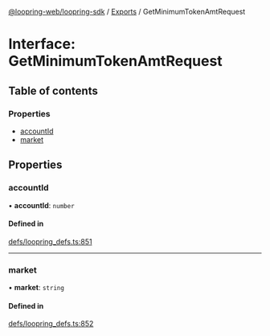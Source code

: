 [@loopring-web/loopring-sdk](../README.md) / [Exports](../modules.md) / GetMinimumTokenAmtRequest

# Interface: GetMinimumTokenAmtRequest

## Table of contents

### Properties

- [accountId](GetMinimumTokenAmtRequest.md#accountid)
- [market](GetMinimumTokenAmtRequest.md#market)

## Properties

### accountId

• **accountId**: `number`

#### Defined in

[defs/loopring_defs.ts:851](https://github.com/Loopring/loopring_sdk/blob/427d9da/src/defs/loopring_defs.ts#L851)

___

### market

• **market**: `string`

#### Defined in

[defs/loopring_defs.ts:852](https://github.com/Loopring/loopring_sdk/blob/427d9da/src/defs/loopring_defs.ts#L852)
